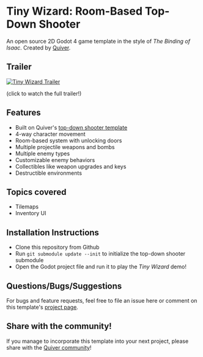 # Tiny Wizard: Room-Based Top-Down Shooter
An open source 2D Godot 4 game template in the style of *The Binding of Isaac*.
Created by [Quiver](https://quiver.dev).

## Trailer
[![Tiny Wizard Trailer](https://image.mux.com/cCIN6Sj1SURW00zjcZwTFjixhoChIrCMqaxzJwJDTFXY/animated.gif?start=19&end=26)](https://quiver.dev/assets/game-templates/tiny-wizard-top-down-shooter-binding-of-isaac-godot-4/#lg=1&slide=0)

(click to watch the full trailer!)

## Features
- Built on Quiver's [top-down shooter template](https://github.com/quiver-dev/top-down-shooter-godot4)
- 4-way character movement
- Room-based system with unlocking doors
- Multiple projectile weapons and bombs
- Multiple enemy types
- Customizable enemy behaviors
- Collectibles like weapon upgrades and keys
- Destructible environments

## Topics covered
- Tilemaps
- Inventory UI

## Installation Instructions
* Clone this repository from Github
* Run ```git submodule update --init``` to initialize the top-down shooter submodule
* Open the Godot project file and run it to play the *Tiny Wizard* demo!

## Questions/Bugs/Suggestions
For bugs and feature requests, feel free to file an issue here or comment on this template's [project page](https://quiver.dev/assets/game-templates/tiny-wizard-top-down-shooter-binding-of-isaac-godot-4/).

## Share with the community!
If you manage to incorporate this template into your next project, please share with the [Quiver community](https://quiver.dev/)!
